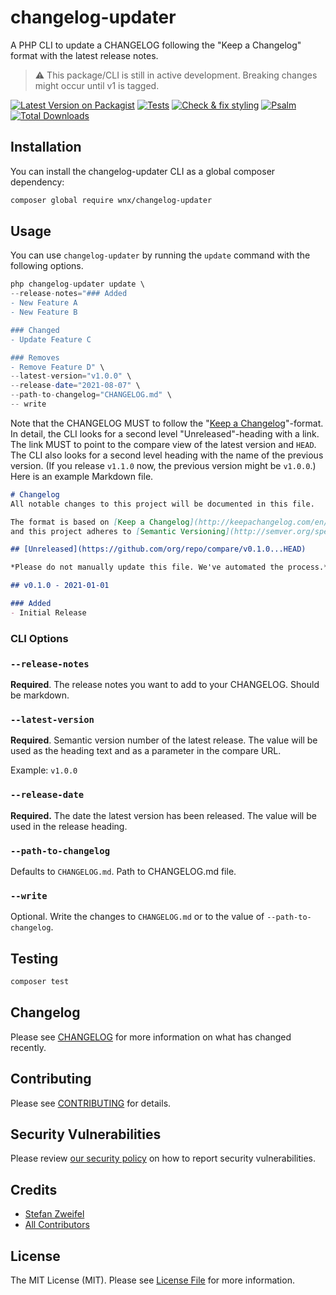# changelog-updater

A PHP CLI to update a CHANGELOG following the "Keep a Changelog" format with the latest release notes.

> ⚠️ This package/CLI is still in active development. Breaking changes might occur until v1 is tagged.

[![Latest Version on Packagist](https://img.shields.io/packagist/v/wnx/changelog-updater.svg?style=flat-square)](https://packagist.org/packages/wnx/changelog-updater)
[![Tests](https://github.com/stefanzweifel/php-changelog-updater/actions/workflows/run-tests.yml/badge.svg)](https://github.com/stefanzweifel/php-changelog-updater/actions/workflows/run-tests.yml)
[![Check & fix styling](https://github.com/stefanzweifel/php-changelog-updater/actions/workflows/php-cs-fixer.yml/badge.svg)](https://github.com/stefanzweifel/php-changelog-updater/actions/workflows/php-cs-fixer.yml)
[![Psalm](https://github.com/stefanzweifel/php-changelog-updater/actions/workflows/psalm.yml/badge.svg)](https://github.com/stefanzweifel/php-changelog-updater/actions/workflows/psalm.yml)
[![Total Downloads](https://img.shields.io/packagist/dt/wnx/changelog-updater.svg?style=flat-square)](https://packagist.org/packages/wnx/changelog-updater)


## Installation

You can install the changelog-updater CLI as a global composer dependency:

```bash
composer global require wnx/changelog-updater
```

## Usage

You can use `changelog-updater` by running the `update` command with the following options.

```php
php changelog-updater update \
--release-notes="### Added
- New Feature A
- New Feature B

### Changed
- Update Feature C

### Removes
- Remove Feature D" \
--latest-version="v1.0.0" \
--release-date="2021-08-07" \
--path-to-changelog="CHANGELOG.md" \
-- write
```

Note that the CHANGELOG MUST to follow the "[Keep a Changelog](https://keepachangelog.com/en/1.0.0/)"-format. In detail, the CLI looks for a second level "Unreleased"-heading with a link. The link MUST to point to the compare view of the latest version and `HEAD`.
The CLI also looks for a second level heading with the name of the previous version. (If you release `v1.1.0` now, the previous version might be `v1.0.0`.) 
Here is an example Markdown file.


```md
# Changelog
All notable changes to this project will be documented in this file.

The format is based on [Keep a Changelog](http://keepachangelog.com/en/1.0.0/)
and this project adheres to [Semantic Versioning](http://semver.org/spec/v2.0.0.html).

## [Unreleased](https://github.com/org/repo/compare/v0.1.0...HEAD)

*Please do not manually update this file. We've automated the process.*

## v0.1.0 - 2021-01-01

### Added
- Initial Release
```

### CLI Options

### `--release-notes`
**Required**. The release notes you want to add to your CHANGELOG. Should be markdown.

### `--latest-version`
**Required**. Semantic version number of the latest release. The value will be used as the heading text and as a parameter in the compare URL.

Example: `v1.0.0`

### `--release-date`
**Required.** The date the latest version has been released. The value will be used in the release heading.

### `--path-to-changelog`
Defaults to `CHANGELOG.md`. Path to CHANGELOG.md file.

### `--write`
Optional. Write the changes to `CHANGELOG.md` or to the value of `--path-to-changelog`.

## Testing

```bash
composer test
```

## Changelog

Please see [CHANGELOG](CHANGELOG.md) for more information on what has changed recently.

## Contributing

Please see [CONTRIBUTING](.github/CONTRIBUTING.md) for details.

## Security Vulnerabilities

Please review [our security policy](../../security/policy) on how to report security vulnerabilities.

## Credits

- [Stefan Zweifel](https://github.com/stefanzweifel)
- [All Contributors](../../contributors)

## License

The MIT License (MIT). Please see [License File](LICENSE.md) for more information.
